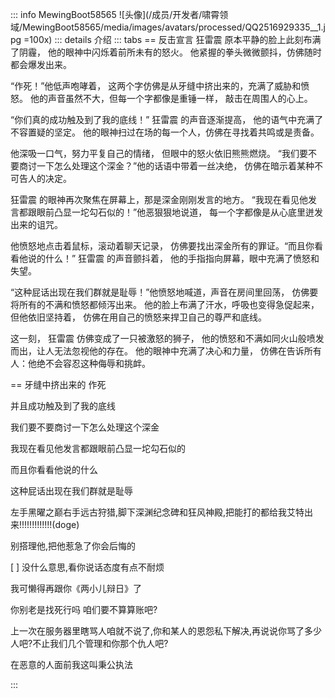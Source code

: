 ::: info MewingBoot58565
![头像](/成员/开发者/啸霄领域/MewingBoot58565/media/images/avatars/processed/QQ2516929335__1.jpg =100x)
::: details 介绍
::: tabs
== 反击宣言
 狂雷震 原本平静的脸上此刻布满了阴霾，
他的眼神中闪烁着前所未有的怒火。
他紧握的拳头微微颤抖，仿佛随时都会爆发出来。

“作死！”他低声咆哮着，
这两个字仿佛是从牙缝中挤出来的，充满了威胁和愤怒。
他的声音虽然不大，但每一个字都像是重锤一样，
敲击在周围人的心上。

“你们真的成功触及到了我的底线！” 狂雷震 的声音逐渐提高，
他的语气中充满了不容置疑的坚定。
他的眼神扫过在场的每一个人，仿佛在寻找着共鸣或是责备。

他深吸一口气，努力平复自己的情绪，
但眼中的怒火依旧熊熊燃烧。
“我们要不要商讨一下怎么处理这个深金？”他的话语中带着一丝决绝，
仿佛在暗示着某种不可告人的决定。

 狂雷震 的眼神再次聚焦在屏幕上，那是深金刚刚发言的地方。
“我现在看见他发言都跟眼前凸显一坨勾石似的！”他恶狠狠地说道，
每一个字都像是从心底里迸发出来的诅咒。

他愤怒地点击着鼠标，滚动着聊天记录，
仿佛要找出深金所有的罪证。“而且你看看他说的什么！” 狂雷震 的声音颤抖着，
他的手指指向屏幕，眼中充满了愤怒和失望。

“这种屁话出现在我们群就是耻辱！”他愤怒地喊道，声音在房间里回荡，
仿佛要将所有的不满和愤怒都倾泻出来。
他的脸上布满了汗水，呼吸也变得急促起来，但他依旧坚持着，
仿佛在用自己的愤怒来捍卫自己的尊严和底线。

这一刻， 狂雷震 仿佛变成了一只被激怒的狮子，
他的愤怒和不满如同火山般喷发而出，让人无法忽视他的存在。
他的眼神中充满了决心和力量，
仿佛在告诉所有人：他绝不会容忍这种侮辱和挑衅。


== 牙缝中挤出来的
作死

并且成功触及到了我的底线

我们要不要商讨一下怎么处理这个深金

我现在看见他发言都跟眼前凸显一坨勾石似的

而且你看看他说的什么

这种屁话出现在我们群就是耻辱

左手黑曜之巅右手远古狩猎,脚下深渊纪念碑和狂风神殿,把能打的都给我艾特出来!!!!!!!!!!!!!(doge)

别搭理他,把他惹急了你会后悔的

[ ] 没什么意思,看你说话态度有点不耐烦

我可懒得再跟你《两小儿辩日》了

你别老是找死行吗
咱们要不算算账吧?

上一次在服务器里瞎骂人咱就不说了,你和某人的恩怨私下解决,再说说你骂了多少人吧?不止我们几个管理和你那个仇人吧?

在恶意的人面前我这叫秉公执法

:::

<!-- 

<audio controls src="./media/audio/voices/original/20250100000000000_不是你什么意思啊你都被用砍的这么多图腾了那你还不把人头给我.mp3"></audio>

== 1
那一天,风雨交加,在一处山峰上,有一个人站在那里(等待3秒)然就被苦力怕炸下去了,又一次装X失败
(那个人 与 苦力怕 不共戴天)
他意识到这样装X很无聊，所以他就跑去搞服务器............
啊对对对rpg
然后他就做了很久,做了6个,接下来他又站到那座山峰上(等待6秒)然后又被苦力怕炸下去了
于是他把这个苦力怕绑到地下室:"我们应该如何处理这个出生程度完全不亚于百眼魔君的苦力怕"
"应该炖了"


一个12岁的小孩哥,给他一个做rpg的机会,他可以让服务器知名pvp大佬被按在地上磨擦,再给他一个pvp的机会,他可以和那个传奇般的管理员大战三百回合日夜不休
这便是管理层唯一的入类的故事
"我这叫秉(我)公(是)执(沙)法(碧),懂(听)不懂"

== 1.1
张三说：“我考虑过了，我打算去做更有意思的事情”

“可是，这样我就无法再跟随你了”，狂雷震惋惜的说道。

张三坚持选择离去，不顾身边人的反对。
他的离去让狂雷震感到很难受，不是心痛，而是自己追随已久的人不顾他的想法，这让狂雷震感到了背叛。

云飞扬在一旁默默注视着这一切的发生，仿佛在看一场闹剧。
“那小子似乎挺有潜力的，虽然性格莽撞了些，不过也不是不能接受”，云飞扬心中如此想着。

张三走后，云飞扬便站了出来，他向众人喊到：“张三他不要你们了，你们难道要一直留在这里？你们不如来我这里，我保证，能给你们更好的！”

此时众人窃窃私语，不久后，人群中传来一阵洪亮而略带醉意的声音：“你那有啥好的，你拿什么给我们保证”。

“我的地方就在那，你们可以自己过去看，我拿我的信誉发誓，向你们保证，虽然我这和其他地方比起来简陋了些，但以后会越来越好的”云飞扬自信的说道。

“对了，你叫什么名字”，云飞扬问道。
“狂雷震”，狂雷震大声说道。

“好！很有精神！你是否愿意跟随在我左右”，云飞扬说道。

狂雷震此时还沉浸在被抛弃的痛苦之中，“既然你不要我了，那我便离去”，狂雷震心中如此想着。随后抬头，双目注视着云飞扬说道：“我愿意效忠于您！我将听从你的任何安排，我将用我的力量守护您和您的家园”。


还有许多人并不愿意离开那，云飞扬也不再劝说，带着愿意跟随他的离去。

此后，云飞扬为了壮大自己的家园，不断的从外界招募人才，狂雷震也没闲着，在家园中建设。虽然云飞扬不止一次吐槽狂雷震建设的那些设施都是没人用的，但狂雷震依然选择继续建设，沉迷其中。

狂雷震也不总是都在建设那些魔幻的东西，有时候心情不好的时候便找人一起切磋，当然，这都是友好的切磋。


云飞扬招募进来的人才正发挥着作用，居民们也过得舒适，这样的日子没持续多久，便发生了偷盗事件。

这本应该是一件小事，交给有关部门去处理就行，可是当时狂雷震在场，抢了活。




== 形象
性别男
年龄初中生
易怒
容易红温
说话像醉酒后的言论
说话声音像喝醉酒似的
喜欢打PVP
四肢发达头脑简单
以暴制暴
用暴力解决问题并自以为是
想象自己是战神，魔君

副本战神每次给自己洗脱嫌疑的时候都要反击别人一顿
先否定，再反客为主
不想清楚如何合理洗脱自己嫌疑，总之先把锅甩到其他人上去。


== 时间线
某服主将服务器游戏内容转型
副本战神 不喜欢这个类型的游戏
恰巧 云飞扬 在其中
云飞扬 向他们介绍起了自己的服务器
副本战神 表示感兴趣，并发誓誓死捍卫
副本战神 有本事，被 云飞扬 纳入麾下
副本战神 得到了力量
副本战神 不务正业
副本战神 沉迷PVP
副本战神 忘记了自我
副本战神 激怒了众人
云飞扬 严厉批评
副本战神 梅开二度
云飞扬 选择原谅
副本战神 再而三
云飞扬 降下神罚
战神陨落

== ai
我想写一篇小说，内容是根据我的世界服务器管理员和玩家之间的事情，但是我想让没玩过我的世界这款游戏的人也能看得懂，所以我要吧故事情节换成现实生活当中可能发生的事情，不包含高科技内容，改成学校和帮派我觉得都不合适，因为我的世界服务器是需要自己宣传然后才有新玩家加入，普通玩家相当于城市中的居民，以下是大概内容：

 -->